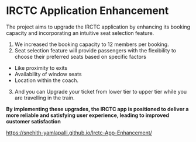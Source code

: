# IRCTC Application Enhancement
The project aims to upgrade the IRCTC application by enhancing its booking capacity and incorporating an intuitive seat selection feature.
1) We increased the booking capacity to 12 members per booking.
2) Seat selection feature will provide passengers with the flexibility to choose their preferred seats based on specific factors
- Like proximity to exits
- Availability of window seats
- Location within the coach.
3) And you can Upgrade your ticket from lower tier to upper tier while you are travelling in the train.
  
 **By implementing
 these upgrades, the IRCTC app is positioned to deliver a more reliable
 and satisfying user experience, leading to improved customer satisfaction**


https://snehith-yamlapalli.github.io/Irctc-App-Enhancement/
